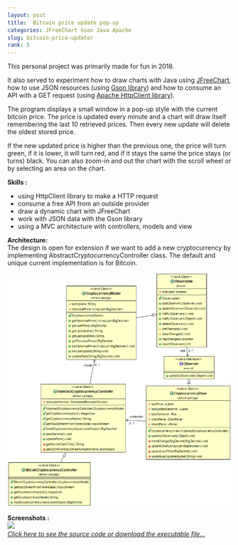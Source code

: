 ```yaml
---
layout: post
title:  Bitcoin price update pop-up
categories: JFreeChart Gson Java Apache
slug: bitcoin-price-updater
rank: 5
---
```


This personal project was primarily made for fun in 2018. 

It also served to experiment how to draw charts with Java using [JFreeChart](http://www.jfree.org/jfreechart/), how to use JSON resources (using [Gson library](https://en.wikipedia.org/wiki/Gson)) and how to consume an API with a GET request (using [Apache HttpClient library](http://hc.apache.org/index.html)).

The program displays a small window in a pop-up style with the current bitcoin price. The price is updated every minute and a chart will draw itself remembering the last 10 retrieved prices. Then every new update will delete the oldest stored price.

If the new updated price is higher than the previous one, the price will turn green, if it is lower, it will turn red, and if it stays the same the price stays (or turns) black. You can also zoom-in and out the chart with the scroll wheel or by selecting an area on the chart.


**Skills :**
- using HttpClient library to make a HTTP request
- consume a free API from an outside provider
- draw a dynamic chart with JFreeChart
- work with JSON data with the Gson library
- using a MVC architecture with controllers, models and view


**Architecture:**  
The design is open for extension if we want to add a new cryptocurrency by implementing AbstractCryptocurrencyController class. The default and unique current implementation is for Bitcoin.  


<a href="https://raw.githubusercontent.com/alexandrebulatovic/bitcoin_price_updater/master/design-diagrams/personal-project-bitcoin.png"> 
	<img src="https://raw.githubusercontent.com/alexandrebulatovic/bitcoin_price_updater/master/design-diagrams/personal-project-bitcoin.png" width="750">
</a>


**Screenshots :**  
<a href="https://alexandrebulatovic.github.io/images/screen-8-java.JPG"> 
	<img src="https://alexandrebulatovic.github.io/images/screen-8-java.JPG" width="300">
</a>  
*[Click here to see the source code or download the executable file...](https://github.com/alexandrebulatovic/bitcoin_price_updater)*